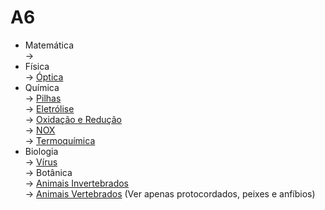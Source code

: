 # A6

* Matemática \
  \->&#x20;
* Física \
  \-> [Óptica](../../fisica/optica/)
* Química \
  \-> [Pilhas ](../../quimica/pilhas-eletroquimicas/)\
  \-> [Eletrólise ](../../quimica/eletrolise.md)\
  \-> [Oxidação e Redução ](../../quimica/oxidacao-e-reducao.md)\
  \-> [NOX](../../quimica/numero-de-oxidacao-nox.md)\
  \-> [Termoquímica](../../fisica/termologia/calor.md)
* Biologia \
  \-> [Vírus ](../../biologia/virus.md)\
  \-> Botânica \
  \-> [Animais Invertebrados \
  ](../../biologia/reino-animalia/#animais-invertebrados)-> [Animais Vertebrados](../../biologia/reino-animalia/#animais-vertebrados) (Ver apenas protocordados, peixes e anfíbios)
